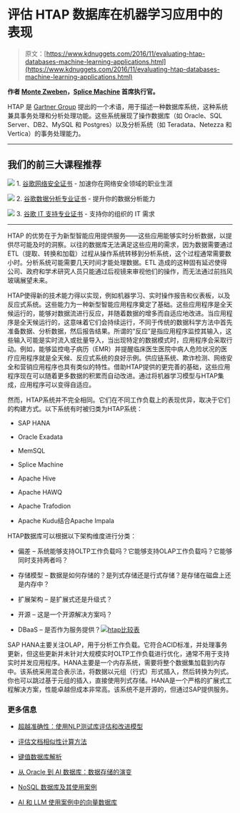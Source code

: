 # 评估 HTAP 数据库在机器学习应用中的表现

> 原文：[https://www.kdnuggets.com/2016/11/evaluating-htap-databases-machine-learning-applications.html](https://www.kdnuggets.com/2016/11/evaluating-htap-databases-machine-learning-applications.html)

**作者 [Monte Zweben](https://www.linkedin.com/in/mzweben)，[Splice Machine](http://www.splicemachine.com/) 首席执行官。**

HTAP 是 [Gartner Group](https://www.gartner.com/doc/2657815/hybrid-transactionanalytical-processing-foster-opportunities) 提出的一个术语，用于描述一种数据库系统，这种系统兼具事务处理和分析处理功能。这些系统展现了操作数据库（如 Oracle、SQL Server、DB2、MySQL 和 Postgres）以及分析系统（如 Teradata、Netezza 和 Vertica）的事务处理能力。

* * *

## 我们的前三大课程推荐

![](../Images/0244c01ba9267c002ef39d4907e0b8fb.png) 1\. [谷歌网络安全证书](https://www.kdnuggets.com/google-cybersecurity) - 加速你在网络安全领域的职业生涯

![](../Images/e225c49c3c91745821c8c0368bf04711.png) 2\. [谷歌数据分析专业证书](https://www.kdnuggets.com/google-data-analytics) - 提升你的数据分析能力

![](../Images/0244c01ba9267c002ef39d4907e0b8fb.png) 3\. [谷歌 IT 支持专业证书](https://www.kdnuggets.com/google-itsupport) - 支持你的组织的 IT 需求

* * *

HTAP 的优势在于为新型智能应用提供服务——这些应用能够实时分析数据，以提供尽可能及时的洞察。以往的数据库无法满足这些应用的需求，因为数据需要通过 ETL（提取、转换和加载）过程从操作系统转移到分析系统，这个过程通常需要数小时。分析系统可能需要几天时间才能处理数据。ETL 造成的这种固有延迟使得公司、政府和学术研究人员只能通过后视镜来审视他们的操作，而无法通过前挡风玻璃展望未来。

HTAP使得新的技术能力得以实现，例如机器学习、实时操作报告和仪表板，以及反应式系统。这些能力为一种新型智能应用程序奠定了基础。这些应用程序是全天候运行的，能够对数据流进行反应，并随着数据的增多而自适应地改进。当应用程序是全天候运行的，这意味着它们会持续运行，不同于传统的数据科学方法中首先准备数据、分析数据，然后报告结果。所谓的“反应”是指应用程序监控其输入，这些输入可能是实时流入或批量导入，当出现特定的数据模式时，应用程序会采取行动。例如，能够监控电子病历（EMR）并提醒临床医生医院中病人危险状况的医疗应用程序就是全天候、反应式系统的良好示例。供应链系统、欺诈检测、网络安全和营销应用程序也具有类似的特性。借助HTAP提供的更完善的基础，这些应用程序现在可以随着更多数据的积累而自动改进。通过将机器学习模型与HTAP集成，应用程序可以变得自适应。

然而，HTAP系统并不完全相同。它们在不同工作负载上的表现优异，取决于它们的构建方式。以下系统有时被归类为HTAP系统：

+   SAP HANA

+   Oracle Exadata

+   MemSQL

+   Splice Machine

+   Apache Hive

+   Apache HAWQ

+   Apache Trafodion

+   Apache Kudu结合Apache Impala

HTAP数据库可以根据以下架构维度进行分类：

+   偏差 – 系统能够支持OLTP工作负载吗？它能够支持OLAP工作负载吗？它能够同时支持两者吗？

+   存储模型 – 数据是如何存储的？是列式存储还是行式存储？是存储在磁盘上还是内存中？

+   扩展架构 – 是扩展式还是升级式？

+   开源 – 这是一个开源解决方案吗？

+   DBaaS – 是否作为服务提供？[![htap比较表](../Images/ba9cab2931902c01ec8fc06322c477e5.png)](/wp-content/uploads/htap-comparison-table.jpg)

SAP HANA主要关注OLAP，用于分析工作负载。它符合ACID标准，并处理事务更新，但这些更新并未针对大规模实时OLTP工作负载进行优化，通常不用于支持实时并发应用程序。HANA主要是一个内存系统，需要将整个数据集加载到内存中。该系统采用混合表示法，将数据以元组（行式）形式插入，然后转换为列式。你也可以跳过基于元组的插入，直接使用列式存储。HANA是一个严格的扩展式工程解决方案，性能卓越但成本非常高。该系统不是开源的，但通过SAP提供服务。

### 更多信息

+   [超越准确性：使用NLP测试库评估和改进模型](https://www.kdnuggets.com/2023/04/john-snow-beyond-accuracy-nlp-test-library.html)

+   [评估文档相似性计算方法](https://www.kdnuggets.com/evaluating-methods-for-calculating-document-similarity)

+   [键值数据库解析](https://www.kdnuggets.com/2021/04/nosql-explained-understanding-key-value-databases.html)

+   [从 Oracle 到 AI 数据库：数据存储的演变](https://www.kdnuggets.com/2022/02/oracle-databases-ai-evolution-data-storage.html)

+   [NoSQL 数据库及其使用案例](https://www.kdnuggets.com/2023/03/nosql-databases-cases.html)

+   [AI 和 LLM 使用案例中的向量数据库](https://www.kdnuggets.com/vector-databases-in-ai-and-llm-use-cases)
